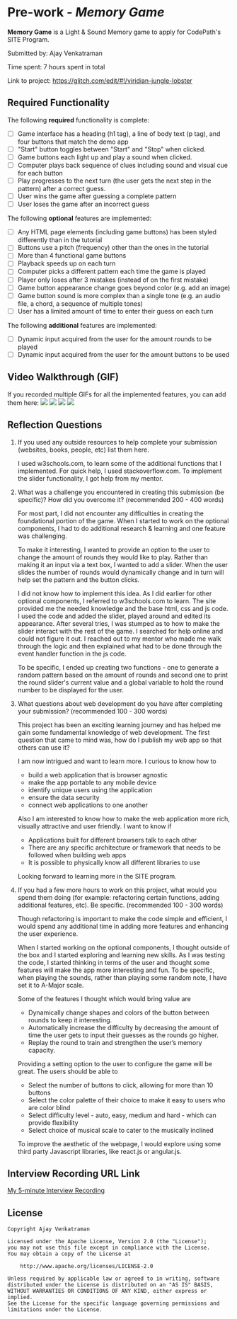 # Pre-work - _Memory Game_

**Memory Game** is a Light & Sound Memory game to apply for CodePath's SITE Program.

Submitted by: Ajay Venkatraman

Time spent: 7 hours spent in total

Link to project: https://glitch.com/edit/#!/viridian-jungle-lobster

## Required Functionality

The following **required** functionality is complete:

- [ ] Game interface has a heading (h1 tag), a line of body text (p tag), and four buttons that match the demo app
- [ ] "Start" button toggles between "Start" and "Stop" when clicked.
- [ ] Game buttons each light up and play a sound when clicked.
- [ ] Computer plays back sequence of clues including sound and visual cue for each button
- [ ] Play progresses to the next turn (the user gets the next step in the pattern) after a correct guess.
- [ ] User wins the game after guessing a complete pattern
- [ ] User loses the game after an incorrect guess

The following **optional** features are implemented:

- [ ] Any HTML page elements (including game buttons) has been styled differently than in the tutorial
- [ ] Buttons use a pitch (frequency) other than the ones in the tutorial
- [ ] More than 4 functional game buttons
- [ ] Playback speeds up on each turn
- [ ] Computer picks a different pattern each time the game is played
- [ ] Player only loses after 3 mistakes (instead of on the first mistake)
- [ ] Game button appearance change goes beyond color (e.g. add an image)
- [ ] Game button sound is more complex than a single tone (e.g. an audio file, a chord, a sequence of multiple tones)
- [ ] User has a limited amount of time to enter their guess on each turn

The following **additional** features are implemented:

- [ ] Dynamic input acquired from the user for the amount rounds to be played
- [ ] Dynamic input acquired from the user for the amount buttons to be used

## Video Walkthrough (GIF)

If you recorded multiple GIFs for all the implemented features, you can add them here:
![](https://cdn.glitch.global/7076e19d-5584-492e-ad5b-8fea90d1d249/Game%20Win.gif?v=1649721138429)
![](https://cdn.glitch.global/7076e19d-5584-492e-ad5b-8fea90d1d249/Game%20Lose.gif?v=1649721145485)
![](https://cdn.glitch.global/7076e19d-5584-492e-ad5b-8fea90d1d249/Game%20Slider%20Input.gif?v=1649721141054)
![](https://cdn.glitch.global/7076e19d-5584-492e-ad5b-8fea90d1d249/Game%20Button%20Input.gif?v=1649721147484)

## Reflection Questions

1. If you used any outside resources to help complete your submission (websites, books, people, etc) list them here.

   I used w3schools.com, to learn some of the additional functions that I implemented. For quick help, I used stackoverflow.com. To implement the slider functionality, I got help from my mentor.

2. What was a challenge you encountered in creating this submission (be specific)? How did you overcome it? (recommended 200 - 400 words)

   For most part, I did not encounter any difficulties in creating the foundational portion of the game. When I started to work on the optional components, I had to do additional research & learning and one feature was challenging.

   To make it interesting, I wanted to provide an option to the user to change the amount of rounds they would like to play. Rather than making it an input via a text box, I wanted to add a slider. When the user slides the number of rounds would dynamically change and in turn will help set the pattern and the button clicks.

   I did not know how to implement this idea. As I did earlier for other optional components, I referred to w3schools.com to learn. The site provided me the needed knowledge and the base html, css and js code. I used the code and added the slider, played around and edited its appearance. After several tries, I was stumped as to how to make the slider interact with the rest of the game. I searched for help online and could not figure it out. I reached out to my mentor who made me walk through the logic and then explained what had to be done through the event handler function in the js code.

   To be specific, I ended up creating two functions - one to generate a random pattern based on the amount of rounds and second one to print the round slider's current value and a global variable to hold the round number to be displayed for the user.

3. What questions about web development do you have after completing your submission? (recommended 100 - 300 words)

   This project has been an exciting learning journey and has helped me gain some fundamental knowledge of web development. The first question that came to mind was, how do I publish my web app so that others can use it?

   I am now intrigued and want to learn more. I curious to know how to

   - build a web application that is browser agnostic
   - make the app portable to any mobile device
   - identify unique users using the application
   - ensure the data security
   - connect web applications to one another

   Also I am interested to know how to make the web application more rich, visually attractive and user friendly. I want to know if

   - Applications built for different browsers talk to each other
   - There are any specific architecture or framework that needs to be followed when building web apps
   - It is possible to physically know all different libraries to use

   Looking forward to learning more in the SITE program.

4. If you had a few more hours to work on this project, what would you spend them doing (for example: refactoring certain functions, adding additional features, etc). Be specific. (recommended 100 - 300 words)

   Though refactoring is important to make the code simple and efficient, I would spend any additional time in adding more features and enhancing the user experience.

   When I started working on the optional components, I thought outside of the box and I started exploring and learning new skills. As I was testing the code, I started thinking in terms of the user and thought some features will make the app more interesting and fun. To be specific, when playing the sounds, rather than playing some random note, I have set it to A-Major scale.

   Some of the features I thought which would bring value are

   - Dynamically change shapes and colors of the button between rounds to keep it interesting.
   - Automatically increase the difficulty by decreasing the amount of time the user gets to input their guesses as the rounds go higher.
   - Replay the round to train and strengthen the user’s memory capacity.

   Providing a setting option to the user to configure the game will be great. The users should be able to

   - Select the number of buttons to click, allowing for more than 10 buttons
   - Select the color palette of their choice to make it easy to users who are color blind
   - Select difficulty level - auto, easy, medium and hard - which can provide flexibility
   - Select choice of musical scale to cater to the musically inclined

   To improve the aesthetic of the webpage, I would explore using some third party Javascript libraries, like react.js or angular.js.

## Interview Recording URL Link

[My 5-minute Interview Recording](https://youtu.be/Bmu6SS48HiI)

## License

    Copyright Ajay Venkatraman

    Licensed under the Apache License, Version 2.0 (the "License");
    you may not use this file except in compliance with the License.
    You may obtain a copy of the License at

        http://www.apache.org/licenses/LICENSE-2.0

    Unless required by applicable law or agreed to in writing, software
    distributed under the License is distributed on an "AS IS" BASIS,
    WITHOUT WARRANTIES OR CONDITIONS OF ANY KIND, either express or implied.
    See the License for the specific language governing permissions and
    limitations under the License.
